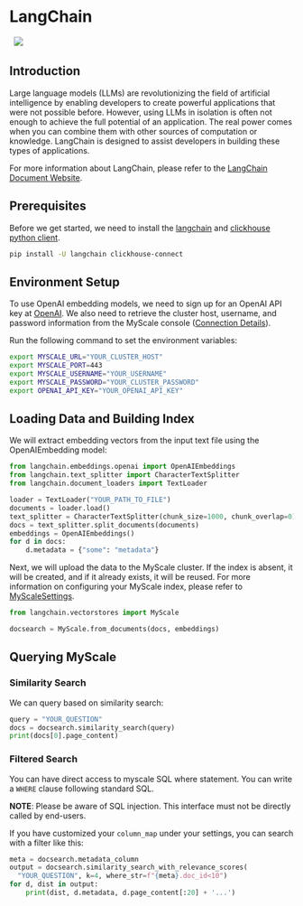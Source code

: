 # LangChain

<a href="https://github.com/hwchase17/langchain/blob/master/docs/modules/indexes/vectorstores/examples/myscale.ipynb" style="padding-left: 0.5rem;"><img src="https://img.shields.io/badge/Open-Github-blue.svg?logo=github&style=plastic)](https://github.com/langchain-ai/langchain/blob/master/docs/docs/integrations/vectorstores/myscale.ipynb)"></a>


## Introduction

Large language models (LLMs) are revolutionizing the field of artificial intelligence by enabling developers to create powerful applications that were not possible before. However, using LLMs in isolation is often not enough to achieve the full potential of an application. The real power comes when you can combine them with other sources of computation or knowledge. LangChain is designed to assist developers in building these types of applications. 

For more information about LangChain, please refer to the [LangChain Document Website](https://python.langchain.com/en/latest/index.html).

## Prerequisites

Before we get started, we need to install the [langchain](https://github.com/hwchase17/langchain) and [clickhouse python client](https://clickhouse.com/docs/en/integrations/python).

```bash
pip install -U langchain clickhouse-connect
```

## Environment Setup

To use OpenAI embedding models, we need to sign up for an OpenAI API key at [OpenAI](https://openai.com/product). We also need to retrieve the cluster host, username, and password information from the MyScale console ([Connection Details](../cluster-management/index.md#connection-details)).

Run the following command to set the environment variables:
```bash
export MYSCALE_URL="YOUR_CLUSTER_HOST"
export MYSCALE_PORT=443 
export MYSCALE_USERNAME="YOUR_USERNAME" 
export MYSCALE_PASSWORD="YOUR_CLUSTER_PASSWORD"
export OPENAI_API_KEY="YOUR_OPENAI_API_KEY"
```

## Loading Data and Building Index

We will extract embedding vectors from the input text file using the OpenAIEmbedding model:

```python
from langchain.embeddings.openai import OpenAIEmbeddings
from langchain.text_splitter import CharacterTextSplitter
from langchain.document_loaders import TextLoader

loader = TextLoader("YOUR_PATH_TO_FILE")
documents = loader.load()
text_splitter = CharacterTextSplitter(chunk_size=1000, chunk_overlap=0)
docs = text_splitter.split_documents(documents)
embeddings = OpenAIEmbeddings()
for d in docs:
    d.metadata = {"some": "metadata"}
```

Next, we will upload the data to the MyScale cluster. If the index is absent, it will be created, and if it already exists, it will be reused. For more information on configuring your MyScale index, please refer to [MyScaleSettings](https://github.com/hwchase17/langchain/blob/30b2f56b15a6add0b5d0bf98e51019a2e4b5e5b4/langchain/vectorstores/myscale.py#L26).

```python
from langchain.vectorstores import MyScale

docsearch = MyScale.from_documents(docs, embeddings)
```

## Querying MyScale

### Similarity Search

We can query based on similarity search:
```python
query = "YOUR_QUESTION"
docs = docsearch.similarity_search(query)
print(docs[0].page_content)
```

### Filtered Search
You can have direct access to myscale SQL where statement. You can write a `WHERE` clause following standard SQL.

**NOTE**: Please be aware of SQL injection. This interface must not be directly called by end-users.

If you have customized your `column_map` under your settings, you can search with a filter like this:
```python
meta = docsearch.metadata_column
output = docsearch.similarity_search_with_relevance_scores(
  "YOUR_QUESTION", k=4, where_str=f"{meta}.doc_id<10")
for d, dist in output:
    print(dist, d.metadata, d.page_content[:20] + '...')
```
